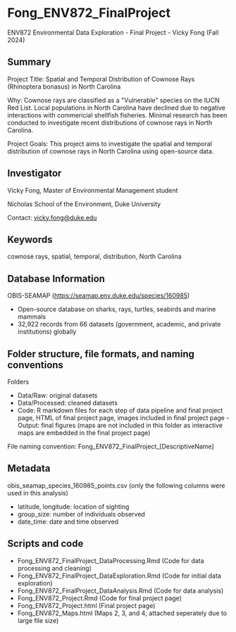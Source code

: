 # Fong_ENV872_FinalProject
ENV872 Environmental Data Exploration - Final Project - Vicky Fong (Fall 2024)

## Summary
Project Title: Spatial and Temporal Distribution of Cownose Rays (Rhinoptera bonasus) in North Carolina

Why: Cownose rays are classified as a "Vulnerable" species on the IUCN Red List. Local populations in North Carolina have declined due to negative interactions with commericial shellfish fisheries. Minimal research has been conducted to investigate recent distributions of cownose rays in North Carolina.

Project Goals: This project aims to investigate the spatial and temporal distribution of cownose rays in North Carolina using open-source data.

## Investigator
Vicky Fong, Master of Environmental Management student

Nicholas School of the Environment, Duke University

Contact: vicky.fong@duke.edu

## Keywords
cownose rays, spatial, temporal, distribution, North Carolina

## Database Information
OBIS-SEAMAP (https://seamap.env.duke.edu/species/160985)
- Open-source database on sharks, rays, turtles, seabirds and marine mammals 
- 32,922 records from 66 datasets (government, academic, and private institutions) globally

## Folder structure, file formats, and naming conventions
Folders
- Data/Raw: original datasets
- Data/Processed: cleaned datasets
- Code: R markdown files for each step of data pipeline and final project page, HTML of final project page, images included in final project page
-Output: final figures (maps are not included in this folder as interactive maps are embedded in the final project page)

File naming convention: Fong_ENV872_FinalProject_[DescriptiveName]

## Metadata
obis_seamap_species_160985_points.csv (only the following columns were used in this analysis)
- latitude, longitude: location of sighting
- group_size: number of individuals observed
- date_time: date and time observed

## Scripts and code
- Fong_ENV872_FinalProject_DataProcessing.Rmd (Code for data processing and cleaning)
- Fong_ENV872_FinalProject_DataExploration.Rmd (Code for initial data exploration)
- Fong_ENV872_FinalProject_DataAnalysis.Rmd (Code for data analysis)
- Fong_ENV872_Project.Rmd (Code for final project page)
- Fong_ENV872_Project.html (Final project page)
- Fong_ENV872_Maps.html (Maps 2, 3, and 4; attached seperately due to large file size)